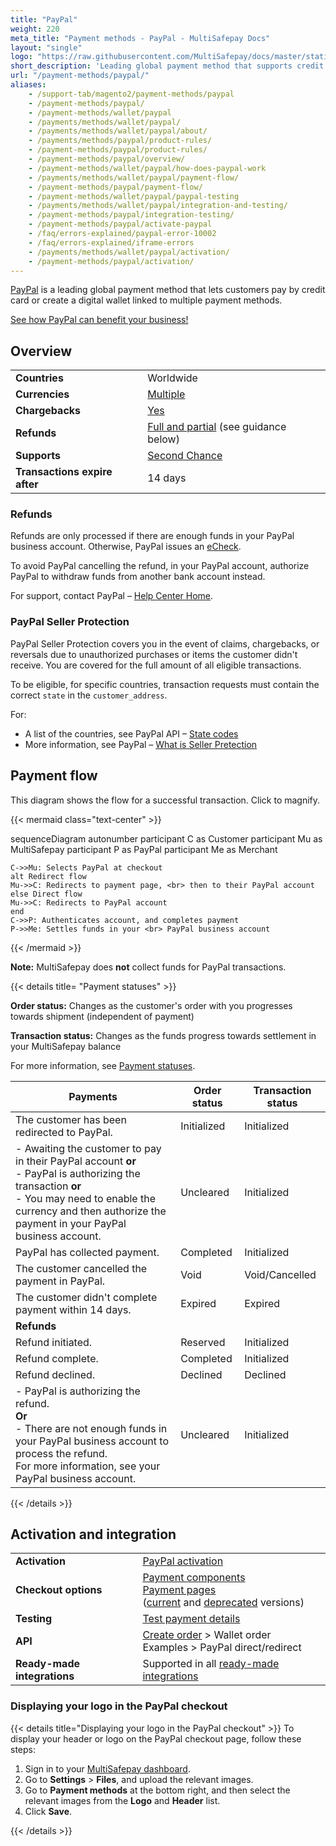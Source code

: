 ```yaml
---
title: "PayPal"
weight: 220
meta_title: "Payment methods - PayPal - MultiSafepay Docs"
layout: "single"
logo: "https://raw.githubusercontent.com/MultiSafepay/docs/master/static/logo/Payment_methods/PayPal.svg" 
short_description: 'Leading global payment method that supports credit cards and a digital wallet.'
url: "/payment-methods/paypal/"
aliases:
    - /support-tab/magento2/payment-methods/paypal
    - /payment-methods/paypal/
    - /payment-methods/wallet/paypal
    - /payments/methods/wallet/paypal/
    - /payments/methods/wallet/paypal/about/
    - /payments/methods/paypal/product-rules/
    - /payment-methods/paypal/product-rules/
    - /payment-methods/paypal/overview/
    - /payment-methods/wallet/paypal/how-does-paypal-work
    - /payments/methods/wallet/paypal/payment-flow/
    - /payment-methods/paypal/payment-flow/
    - /payment-methods/wallet/paypal/paypal-testing
    - /payments/methods/wallet/paypal/integration-and-testing/
    - /payment-methods/paypal/integration-testing/
    - /payment-methods/paypal/activate-paypal
    - /faq/errors-explained/paypal-error-10002
    - /faq/errors-explained/iframe-errors
    - /payments/methods/wallet/paypal/activation/
    - /payment-methods/paypal/activation/
---
```


[PayPal](https://www.paypal.com/nl/home) is a leading global payment method that lets customers pay by credit card or create a digital wallet linked to multiple payment methods.

[See how PayPal can benefit your business!](https://www.multisafepay.com/solutions/payment-methods/paypal)

## Overview

|   |   |  
|---|---|
| **Countries**  | Worldwide  | 
| **Currencies**  | [Multiple](https://developer.paypal.com/docs/reports/reference/paypal-supported-currencies/) | 
| **Chargebacks**  |  [Yes](/payments/chargebacks/)  |
| **Refunds** | [Full and partial](/refunds/full-partial/) (see guidance below) | 
| **Supports** | [Second Chance](/features/second-chance/) |
| **Transactions expire after**  | 14 days | |

### Refunds

Refunds are only processed if there are enough funds in your PayPal business account. Otherwise, PayPal issues an [eCheck](https://www.paypal.com/us/smarthelp/article/what-is-an-echeck-faq1082). 

To avoid PayPal cancelling the refund, in your PayPal account, authorize PayPal to withdraw funds from another bank account instead. 

For support, contact PayPal – [Help Center Home](https://www.paypal.com/us/smarthelp/home).

### PayPal Seller Protection

PayPal Seller Protection covers you in the event of claims, chargebacks, or reversals due to unauthorized purchases or items the customer didn't receive. You are covered for the full amount of all eligible transactions.

To be eligible, for specific countries, transaction requests must contain the correct `state` in the `customer_address`. 

For:

- A list of the countries, see PayPal API – [State codes](https://developer.paypal.com/api/rest/reference/state-codes/)
- More information, see PayPal – [What is Seller Pretection](https://www.paypal.com/cs/smarthelp/article/what-is-the-seller-protection-policy-and-what-items-aren%E2%80%99t-covered-faq1156)

## Payment flow

This diagram shows the flow for a successful transaction. Click to magnify.

{{< mermaid class="text-center" >}}

sequenceDiagram
    autonumber
    participant C as Customer
    participant Mu as MultiSafepay
    participant P as PayPal
    participant Me as Merchant

    C->>Mu: Selects PayPal at checkout
    alt Redirect flow
    Mu->>C: Redirects to payment page, <br> then to their PayPal account
    else Direct flow
    Mu->>C: Redirects to PayPal account
    end
    C->>P: Authenticates account, and completes payment 
    P->>Me: Settles funds in your <br> PayPal business account

{{< /mermaid >}}
&nbsp;  

**Note:** MultiSafepay does **not** collect funds for PayPal transactions.

{{< details title= "Payment statuses" >}}

**Order status:** Changes as the customer's order with you progresses towards shipment (independent of payment)

**Transaction status:** Changes as the funds progress towards settlement in your MultiSafepay balance

For more information, see [Payment statuses](/payments/payment-statuses/).

| Payments | Order status | Transaction status |
|---|---|---|
| The customer has been redirected to PayPal. | Initialized | Initialized |
| - Awaiting the customer to pay in their PayPal account **or** <br> - PayPal is authorizing the transaction **or** <br> - You may need to enable the currency and then authorize the payment in your PayPal business account.  | Uncleared | Initialized |
| PayPal has collected payment. | Completed | Initialized |
| The customer cancelled the payment in PayPal. | Void   | Void/Cancelled   |
| The customer didn't complete payment within 14 days. | Expired | Expired |
|**Refunds**|||
| Refund initiated. | Reserved | Initialized |
| Refund complete.  | Completed | Initialized |
| Refund declined. | Declined | Declined |
| - PayPal is authorizing the refund. <br> **Or** <br> - There are not enough funds in your PayPal business account to process the refund. <br> For more information, see your PayPal business account. | Uncleared | Initialized   |

{{< /details >}}

## Activation and integration

| | |
|---|---|
| **Activation** | [PayPal activation](/payments/activating-payment-methods/#paypal) |
| **Checkout options** | [Payment components](/payment-components/) <br> [Payment pages](/payment-pages/) <br> ([current](/payment-pages/activation/) and [deprecated](/payment-pages/deprecated/) versions) |
| **Testing** | [Test payment details](/testing/test-payment-details/#wallets) |
| **API** | [Create order](https://docs-api.multisafepay.com/reference/createorder) > Wallet order <br> Examples > PayPal direct/redirect |
| **Ready-made integrations** | Supported in all [ready-made integrations](/integrations/ready-made/) |

### Displaying your logo in the PayPal checkout

{{< details title="Displaying your logo in the PayPal checkout" >}}
To display your header or logo on the PayPal checkout page, follow these steps:

1. Sign in to your [MultiSafepay dashboard](https://merchant.multisafepay.com).
2. Go to **Settings** > **Files**, and upload the relevant images. 
3. Go to **Payment methods** at the bottom right, and then select the relevant images from the **Logo** and **Header** list. 
4. Click **Save**.

{{< /details >}}
